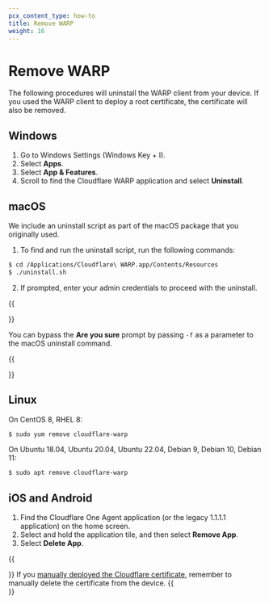 ```yaml
---
pcx_content_type: how-to
title: Remove WARP
weight: 16
---
```


# Remove WARP

The following procedures will uninstall the WARP client from your device. If you used the WARP client to deploy a root certificate, the certificate will also be removed.

## Windows

1. Go to Windows Settings (Windows Key + I).
2. Select **Apps**.
3. Select **App & Features**.
4. Scroll to find the Cloudflare WARP application and select **Uninstall**.

## macOS

We include an uninstall script as part of the macOS package that you originally used.

1. To find and run the uninstall script, run the following commands:

```sh
$ cd /Applications/Cloudflare\ WARP.app/Contents/Resources
$ ./uninstall.sh
```

2. If prompted, enter your admin credentials to proceed with the uninstall.

{{<Aside type="note">}}

You can bypass the **Are you sure** prompt by passing `-f` as a parameter to the macOS uninstall command.

{{</Aside>}}

## Linux

On CentOS 8, RHEL 8:

```sh
$ sudo yum remove cloudflare-warp
```

On Ubuntu 18.04, Ubuntu 20.04, Ubuntu 22.04, Debian 9, Debian 10, Debian 11:

```sh
$ sudo apt remove cloudflare-warp
```

## iOS and Android

1. Find the Cloudflare One Agent application (or the legacy 1.1.1.1 application) on the home screen.
2. Select and hold the application tile, and then select **Remove App**.
3. Select **Delete App**.

{{<Aside type="note">}}
If you [manually deployed the Cloudflare certificate](/cloudflare-one/connections/connect-devices/warp/user-side-certificates/install-cloudflare-cert/), remember to manually delete the certificate from the device.
{{</Aside>}}
